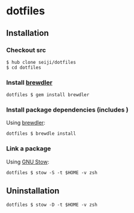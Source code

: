 dotfiles
========

Installation
------------

### Checkout src  

    $ hub clone seiji/dotfiles
    $ cd dotfiles
    
### Install [brewdler](https://github.com/andrew/brewdler)   

    dotfiles $ gem install brewdler

### Install package dependencies (includes )

Using [brewdler](https://github.com/andrew/brewdler):

    dotfiles $ brewdle install
    
### Link a package

Using [GNU Stow](http://www.gnu.org/software/stow/):

    dotfiles $ stow -S -t $HOME -v zsh

Uninstallation
--------------

    dotfiles $ stow -D -t $HOME -v zsh
